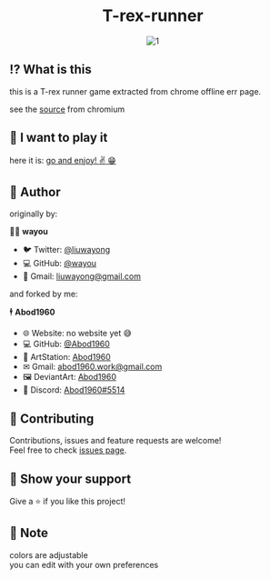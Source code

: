 <h1 align="center">T-rex-runner</h1>
<div align="center">
  
![1](https://github.com/Abod1960/T-rex-runner/blob/2e452e6a3e957960bd7644ccf4d45f25ce858899/assets/nord%20theme%20preview.gif)

</div>

## ⁉ What is this
this is a T-rex runner game extracted from chrome offline err page.

see the [source](https://cs.chromium.org/chromium/src/components/neterror/resources/offline.js?q=t-rex+package:%5Echromium$&dr=C&l=7) from chromium

## 💠 I want to play it
here it is:
[go and enjoy! :v: :grin:  ](https://abod1960.github.io/T-rex-runner/)

## 👤 Author

originally by:

🧍‍♂️ **wayou**

* 🐦 Twitter: [@liuwayong](https://twitter.com/liuwayong)
* 💻 GitHub: [@wayou](https://github.com/wayou)
* 💬 Gmail: [liuwayong@gmail.com](liuwayong@gmail.com)<br>

and forked by me:

🕴 **Abod1960**

* 🌐 Website: no website yet 😅
* 💻 GitHub: [@Abod1960](https://github.com/Abod1960)
* 🎨 ArtStation: [Abod1960](https://www.artstation.com/abod1960)
*  ✉ Gmail: abod1960.work@gmail.com
*   🖼 DeviantArt: [Abod1960](https://www.deviantart.com/abod1960)
*   💬 Discord: [Abod1960#5514](https://discord.com/users/750369816279253083)<br>

## 🤝 Contributing

Contributions, issues and feature requests are welcome!<br />Feel free to check [issues page](https://github.com/sheeepdev/nordtube/issues). 

## 🌟 Show your support

Give a ⭐️ if you like this project!

## 📝 Note

colors are adjustable<br>
you can edit with your own preferences
